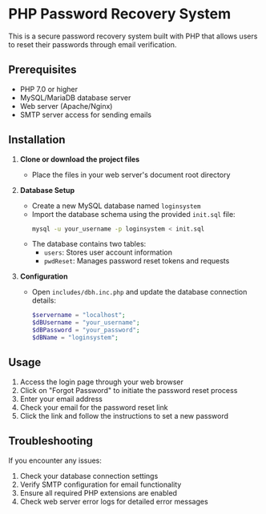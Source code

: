 # PHP Password Recovery System

This is a secure password recovery system built with PHP that allows users to reset their passwords through email verification.

## Prerequisites

- PHP 7.0 or higher
- MySQL/MariaDB database server
- Web server (Apache/Nginx)
- SMTP server access for sending emails

## Installation

1. **Clone or download the project files**
   - Place the files in your web server's document root directory

2. **Database Setup**
   - Create a new MySQL database named `loginsystem`
   - Import the database schema using the provided `init.sql` file:
     ```bash
     mysql -u your_username -p loginsystem < init.sql
     ```
   - The database contains two tables:
     - `users`: Stores user account information
     - `pwdReset`: Manages password reset tokens and requests

3. **Configuration**
   - Open `includes/dbh.inc.php` and update the database connection details:
     ```php
     $servername = "localhost";
     $dBUsername = "your_username";
     $dBPassword = "your_password";
     $dBName = "loginsystem";
     ```

## Usage

1. Access the login page through your web browser
2. Click on "Forgot Password" to initiate the password reset process
3. Enter your email address
4. Check your email for the password reset link
5. Click the link and follow the instructions to set a new password

## Troubleshooting

If you encounter any issues:

1. Check your database connection settings
2. Verify SMTP configuration for email functionality
3. Ensure all required PHP extensions are enabled
4. Check web server error logs for detailed error messages
